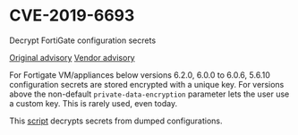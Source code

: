 # CVE-2019-6693
Decrypt FortiGate configuration secrets

[Original advisory](https://medium.com/@bart.dopheide/decrypting-fortigate-passwords-cve-2019-6693-1239f6fd5a61)
[Vendor advisory](https://www.fortiguard.com/psirt/FG-IR-19-007)

For Fortigate VM/appliances below versions 6.2.0, 6.0.0 to 6.0.6, 5.6.10 configuration secrets are stored encrypted with a unique key.
For versions above the non-default ```private-data-encryption``` parameter lets the user use a custom key. This is rarely used, even today.

This [script](./fortigate_decrypt.py) decrypts secrets from dumped configurations.

